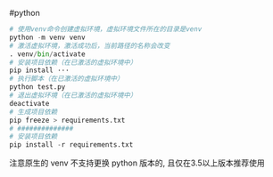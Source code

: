 #python 

```python
# 使用venv命令创建虚拟环境，虚拟环境文件所在的目录是venv
python -m venv venv
# 激活虚拟环境，激活成功后，当前路径的名称会改变
. venv/bin/activate
# 安装项目依赖（在已激活的虚拟环境中）
pip install ···
# 执行脚本（在已激活的虚拟环境中）
python test.py
# 退出虚拟环境（在已激活的虚拟环境中）
deactivate
# 生成项目依赖
pip freeze > requirements.txt
# ##############
# 安装项目依赖
pip install -r requirements.txt
```

注意原生的 venv 不支持更换 python 版本的, 且仅在3.5以上版本推荐使用